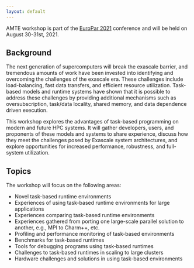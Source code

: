 ```yaml
---
layout: default
---
```


AMTE workshop is part of the [EuroPar 2021](http://www.europar.org/) conference and will be held on August 30-31st, 2021.

## Background
The next generation of supercomputers will break the exascale barrier, and tremendous amounts of work have been invested into identifying and overcoming the challenges of the exascale era. These challenges include load-balancing, fast data transfers, and efficient resource utilization.  Task-based models and runtime systems have shown that it is possible to address these challenges by providing additional mechanisms such as oversubscription, task/data locality, shared memory, and data dependence driven execution.

This workshop explores the advantages of task-based programming on modern and future  HPC systems. It will gather developers, users, and proponents of these models and systems to share experience, discuss how they meet the challenges posed by Exascale system architectures, and explore opportunities for increased performance, robustness, and full-system utilization.

## Topics
The workshop will focus on the following areas:

* Novel task-based runtime environments
* Experiences of using task-based runtime environments for large applications
* Experiences comparing task-based runtime environments
* Experiences gathered from porting one large-scale parallel solution to another, e.g., MPI to Charm++, etc.
* Profiling and performance monitoring of task-based environments
* Benchmarks for task-based runtimes
* Tools for debugging programs using task-based runtimes
* Challenges to task-based runtimes in scaling to large clusters
* Hardware challenges and solutions in using task-based environments
